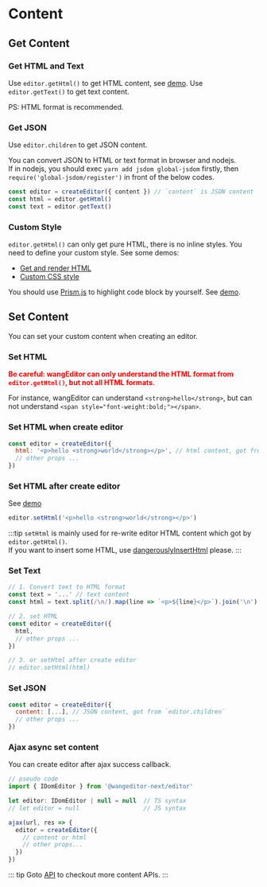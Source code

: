 # Content

## Get Content

### Get HTML and Text

Use `editor.getHtml()` to get HTML content, see [demo](https://www.wangeditor.com/demo/get-html.html?lang=en). Use `editor.getText()` to get text content.

PS: HTML format is recommended.

### Get JSON

Use `editor.children` to get JSON content.

You can convert JSON to HTML or text format in browser and nodejs.<br>
If in nodejs, you should exec `yarn add jsdom global-jsdom` firstly, then `require('global-jsdom/register')` in front of the below codes.

```js
const editor = createEditor({ content }) // `content` is JSON content
const html = editor.getHtml()
const text = editor.getText()
```

### Custom Style

`editor.getHtml()` can only get pure HTML, there is no inline styles. You need to define your custom style. See some demos:
- [Get and render HTML](https://www.wangeditor.com/demo/get-html.html?lang=en)
- [Custom CSS style](https://www.wangeditor.com/demo/css/view.css)

You should use [Prism.js](https://prismjs.com/) to highlight code block by yourself. See [demo](https://www.wangeditor.com/demo/code-highlight.html?lang=en).

## Set Content

You can set your custom content when creating an editor.

### Set HTML

<b style="color: red;">Be careful: wangEditor can only understand the HTML format from `editor.getHtml()`, but not all HTML formats.</b>

For instance, wangEditor can understand `<strong>hello</strong>`, but can not understand `<span style="font-weight:bold;"></span>`.

### Set HTML when create editor

```js
const editor = createEditor({
  html: '<p>hello <strong>world</strong></p>', // html content, got from `editor.getHtml()`
  // other props ...
})
```

### Set HTML after create editor

See [demo](https://www.wangeditor.com/demo/set-html.html?lang=en)

```js
editor.setHtml('<p>hello <strong>world</strong></p>')
```

:::tip
`setHtml` is mainly used for re-write editor HTML content which got by `editor.getHtml()`.<br>
If you want to insert some HTML, use [dangerouslyInsertHtml](./API.md#dangerouslyinserthtml) please.
:::

### Set Text

```js
// 1. Convert text to HTML format
const text = '...' // text content
const html = text.split(/\n/).map(line => `<p>${line}</p>`).join('\n')

// 2. set HTML
const editor = createEditor({
  html,
  // other props ...
})

// 3. or setHtml after create editor
// editor.setHtml(html)
```

### Set JSON

```js
const editor = createEditor({
  content: [...], // JSON content, got from `editor.children`
  // other props ...
})
```

### Ajax async set content

You can create editor after ajax success callback.

```js
// pseudo code
import { IDomEditor } from '@wangeditor-next/editor'

let editor: IDomEditor | null = null  // TS syntax
// let editor = null                  // JS syntax

ajax(url, res => {
  editor = createEditor({
    // content or html
    // other props...
  })
})
```

::: tip
Goto [API](./API.md) to checkout more content APIs.
:::
